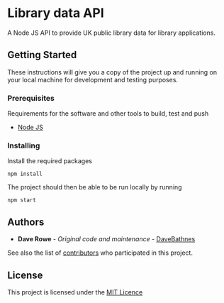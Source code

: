 # Library data API

A Node JS API to provide UK public library data for library applications.

## Getting Started

These instructions will give you a copy of the project up and running on your local machine for development and testing purposes.

### Prerequisites

Requirements for the software and other tools to build, test and push

- [Node JS](https://nodejs.org/en/)

### Installing

Install the required packages

```console
npm install
```

The project should then be able to be run locally by running

```console
npm start
```

## Authors

- **Dave Rowe** - *Original code and maintenance* - [DaveBathnes](https://github.com/DaveBathnes)

See also the list of [contributors](https://github.com/LibrariesHacked/api-librarydata/contributors) who participated in this project.

## License

This project is licensed under the [MIT Licence](LICENSE.md)
